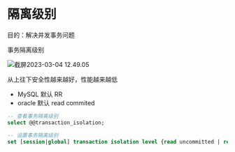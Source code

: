 # 隔离级别

目的：解决并发事务问题

事务隔离级别

![截屏2023-03-04 12.49.05](https://cdn.jsdelivr.net/gh/davidliuk/images@master/blog/%E6%88%AA%E5%B1%8F2023-03-04%2012.49.05.png)

从上往下安全性越来越好，性能越来越低

- MySQL 默认 RR
- oracle 默认 read commited

```sql
-- 查看事务隔离级别
select @@transaction_isolation;

-- 设置事务隔离级别
set [session|global] transaction isolation level {read uncommitted | read commited | ...}
```
